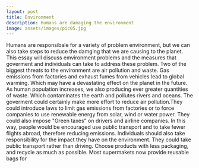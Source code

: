 ```yaml
---
layout: post
title: Environment
description: Humans are damaging the environment
image: assets/images/pic05.jpg
---
```


  Humans are responsibale for a variety of problem environment, but we can also take steps to reduce the damging that we are causing to the planet. This essay will discuss emvironment problems and the measures that goverment and individuals can take to address these problem. Two of the biggest threats to the environment are air pollution and waste. Gas emissions from factories and exhaust fumes from vehicles lead to global warming. Which may have a devastating effect on the planet in the future. As human population increases, we also producing ever greater quantities of waste. Which contaminates the earth and pollutes rivers and oceans. The goverment could certainly make more effort to reduce air pollution.They could introduce laws to limit gas emissions from factories or to force companies to use renewable energy from solar, wind or water power. They could also impose "Green taxes" on drivers and airline companies. In this way, people would be encouraged use public transport and to take fewer flights abroad, therefore reducing emissions. Individuals should also take responsibility for the impact they have on the environment. They could take public transport rather than driving. Choose products with less packaging, and recycle as much as possible. Most supermakets now provide reusable bags for
